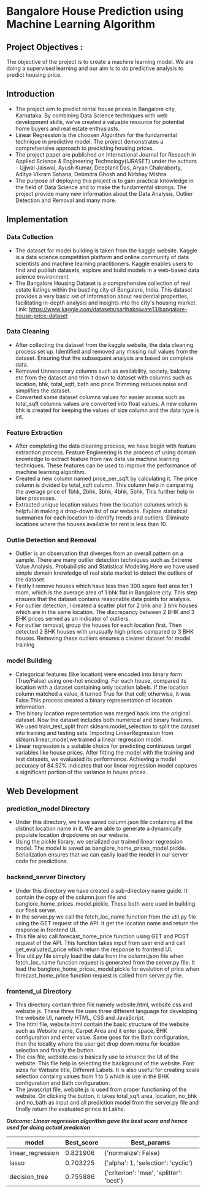 
# Bangalore House Prediction using Machine Learning Algorithm

## Project Objectives :
The objective of the project is to create a machine learning model. We are doing a supervised learning and our aim is to do predictive analysis to predict housing price.


## Introduction
* The project aim to predict rental house prices in Bangalore city, Karnataka. By combining Data Science techniques with web development skills, we’ve created a valuable resource for potential home buyers and real estate enthusiasts. 
* Linear Regression is the choosen Algorithm for the fundamental technique in predictive model. The project demonstrates a comprehensive approach to predicting housing prices.
* The project paper are published on International Journal for Reseach in Applied Science & Engineering Technology(IJRASET) under the authors - Ujjwal Jaiswal, Ayush Kumar, Deeptanil Das, Aryan Chakraborty, Aditya Vikram Sahana, Debmitra Ghosh and Nirbhay Mishra
* The purpose of deploying this project is to gain practical knowledge in the field of Data Science and to make the fundamental strongs. The project provide many new information about the Data Analysis, Outlier Detection and Removal and many more. 



## Implementation
  ### Data Collection
  * The dataset for model building is taken from the kaggle website. Kaggle is a data science competition platform and online community of data scientists and machine learning practitioners. Kaggle enables users to find and publish datasets, explore and build models in a web-based data science environment
  * The Bangalore Housing Dataset is a comprehensive collection of real estate listings within the bustling city of Bangalore, India. This dataset provides a very basic set of information about residential properties, facilitating in-depth analysis and insights into the city's housing market.
  Link: https://www.kaggle.com/datasets/sarthakniwate13/bangalore-house-price-dataset
  ### Data Cleaning
  * After collecting the dataset from the kaggle website, the data cleaning process set up. Identified and removed any missing null values from the dataset. Ensuring that the subsequent analysis are based on complete data.
  * Removed Unnecessary columns such as availability, society, balcony etc from the dataset and trim it down to dataset with columns such as location, bhk, total_sqft, bath and price.Trimming reduces noise and simplifies the dataset.
  * Converted some dataset columns values for easier access such as total_sqft columns values are converted into float values. A new column bhk is created for keeping the values of size column and the data type is int. 
  ### Feature Extraction
  * After completing the data cleaning process, we have begin with feature extraction process. Feature Engineering is the process of using domain knowledge to extract feature from raw data via machine learning techniques. These features can be used to improve the performance of machine learning algorithm.
  * Created a new column named price_per_sqft by calculating it. The price column is divided by total_sqft column. This column help in camparing the average price of 1bhk, 2bhk, 3bhk, 4bhk, 5bhk. This further help in later processes.
  * Extracted unique location values from the location columns which is helpful in making a drop-down list of our website. Explore statistical summaries for each location to identify trends and outliers. Eliminate locations where the houses available for rent is less than 10.
  ### Outlie Detection and Removal
  * Outlier is an observation that diverges from an overall pattern on a sample. There are many outlier detection techniques such as Extreme Value Analysis, Probabilistic and Statistical Modeling.Here we have used simple domain knowledge of real state market to detect the outliers of the dataset.
  * Firstly I remove houses which have less than 300 sqare feet area for 1 room, which is the average area of 1 bhk flat in Bangalore city. This step ensures that the dataset contains reasonable data points for analysis.
  * For outlier detection, I created a scatter plot for 2 bhk and 3 bhk houses which are in the same location. The discrepancy between 2 BHK and 3 BHK prices served as an indicator of outliers.
  * For outlier removal, group the houses for each location first. Then detected 2 BHK houses with unusually high prices compared to 3 BHK houses. Removing these outliers ensures a cleaner dataset for model training
  ### model Building
  * Categorical features (like location) were encoded into binary form (True/False) using one-hot encoding. For each house, compared its location with a dataset containing only location labels. If the location column matched a value, it turned True for that cell; otherwise, it was False.This process created a binary representation of location information.
  * The binary location representation was merged back into the original dataset. Now the dataset includes both numerical and binary features. We used train_test_split from sklearn.model_selection to split the dataset into training and testing sets. Importing LinearRegression from sklearn.linear_model,we trained a linear regression model.
  * Linear regression is a suitable choice for predicting continuous target variables like house prices. After fitting the model with the training and test datasets, we evaluated its performance. Achieving a model accuracy of 84.52% indicates that our linear regression model captures a significant portion of the variance in house prices.

## Web Development 
  ### prediction_model Directory
  * Under this directory, we have saved column.json file containing all the distinct location name in it. We are able to generate a dynamically populate location dropdowns on our website. 
  * Using the pickle library, we serialized our trained linear regression model. The model is saved as banglore_home_prices_model.pickle. Serialization ensures that we can easily load the model in our server code for predictions.
  ### backend_server Directory
  * Under this directory we have created a sub-directory name guide. It contain the copy of the column.json file and banglore_home_prices_model.pickle. These both were used in building our flask server. 
  * In the server.py we call the fetch_loc_name function from the util.py file using the GET request of the API. It get the location name and return the response in frontend UI. 
  * This file also call forecast_home_price function using GET and POST request of the API. This function takes input from user end and call get_evaluated_price which return the response to frontend UI.
  * The util.py file simply load the data from the column.json file when fetch_loc_name function request is generated from the server.py file. It load the banglore_home_prices_model.pickle for evalution of price when forecast_home_price function request is called from server.py file.
  ### frontend_ui Directory
  * This directory contain three file namely website.html, website.css and website.js. These three file uses three different language for developing the website UI, namely HTML, CSS and JavaScript.
  * The html file, website.html contain the basic structure of the website such as Website name, Carpet Area and it enter space, BHK configuration and enter value. Same goes for the Bath configuration, then the locality where the user get drop down menu for location selection and finally the button.
  * The css file, website.css is basically use to inhance the UI of the website. This file help in selecting the background of the website. Font sizes for Website title, Different Labels. It is also useful for creating scale selection containg values from 1 to 5 which is use in the BHK configuration and Bath configuration.
  * The javascript file, website.js is used from proper functioning of the website. On clicking the button, it takes total_sqft area, location, no_bhk and no_bath as input and all prediction model from the server.py file and finally return the evatuated prince in Lakhs.

***Outcome:  Linear regression algorithm gave the best score and hence used for doing actual prediction***

| model |	Best_score|	Best_params|
| ---      | ---       | ----- |
linear_regression|	0.821906|	{'normalize': False}|
lasso|	0.703225|	{'alpha': 1, 'selection': 'cyclic'}|
decision_tree|	0.755886|	{'criterion': 'mse', 'splitter': 'best'}|
